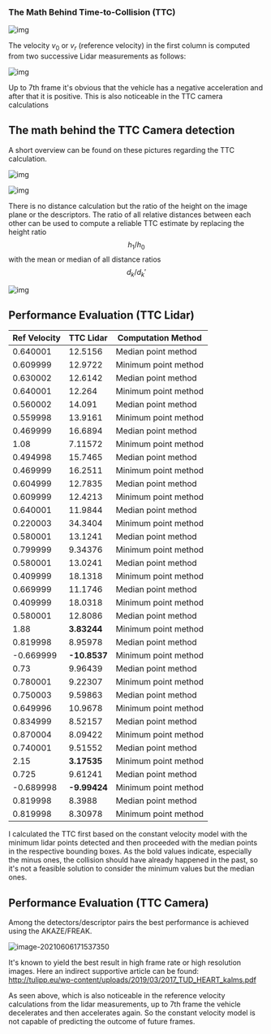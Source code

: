 ### The Math Behind Time-to-Collision (TTC)

![img](https://video.udacity-data.com/topher/2020/September/5f5a2c74_4/4.png)



 The velocity $v_0$ or $v_r$ (reference velocity) in the first column is computed from two successive Lidar measurements as follows:



![img](https://video.udacity-data.com/topher/2020/September/5f5a2c94_5/5.png)



Up to 7th frame it's obvious that the vehicle has a negative acceleration and after that it is positive. This is also noticeable in the TTC camera calculations



## The math behind the TTC Camera detection

A short overview can be found on these pictures regarding the TTC calculation.

![img](https://video.udacity-data.com/topher/2020/September/5f5a2fbb_6/6.png)



![img](https://video.udacity-data.com/topher/2020/September/5f5a3220_8/8.png)



There is no distance calculation but the ratio of the height on the image plane or the descriptors. The ratio of all relative distances between each other can be used to compute a reliable TTC estimate by replacing the height ratio $$h_1/h_0$$ with the mean or median of all distance ratios $$d_k/d_k'$$



![img](https://video.udacity-data.com/topher/2020/September/5f5a33c2_9/9.png)



## Performance Evaluation (TTC Lidar)

| Ref Velocity | TTC Lidar    | Computation Method   |
| ------------ | ------------ | -------------------- |
| 0.640001     | 12.5156      | Median point method  |
| 0.609999     | 12.9722      | Minimum point method |
| 0.630002     | 12.6142      | Median point method  |
| 0.640001     | 12.264       | Minimum point method |
| 0.560002     | 14.091       | Median point method  |
| 0.559998     | 13.9161      | Minimum point method |
| 0.469999     | 16.6894      | Median point method  |
| 1.08         | 7.11572      | Minimum point method |
| 0.494998     | 15.7465      | Median point method  |
| 0.469999     | 16.2511      | Minimum point method |
| 0.604999     | 12.7835      | Median point method  |
| 0.609999     | 12.4213      | Minimum point method |
| 0.640001     | 11.9844      | Median point method  |
| 0.220003     | 34.3404      | Minimum point method |
| 0.580001     | 13.1241      | Median point method  |
| 0.799999     | 9.34376      | Minimum point method |
| 0.580001     | 13.0241      | Median point method  |
| 0.409999     | 18.1318      | Minimum point method |
| 0.669999     | 11.1746      | Median point method  |
| 0.409999     | 18.0318      | Minimum point method |
| 0.580001     | 12.8086      | Median point method  |
| 1.88         | **3.83244**  | Minimum point method |
| 0.819998     | 8.95978      | Median point method  |
| -0.669999    | **-10.8537** | Minimum point method |
| 0.73         | 9.96439      | Median point method  |
| 0.780001     | 9.22307      | Minimum point method |
| 0.750003     | 9.59863      | Median point method  |
| 0.649996     | 10.9678      | Minimum point method |
| 0.834999     | 8.52157      | Median point method  |
| 0.870004     | 8.09422      | Minimum point method |
| 0.740001     | 9.51552      | Median point method  |
| 2.15         | **3.17535**  | Minimum point method |
| 0.725        | 9.61241      | Median point method  |
| -0.689998    | **-9.99424** | Minimum point method |
| 0.819998     | 8.3988       | Median point method  |
| 0.819998     | 8.30978      | Minimum point method |

I calculated the TTC first based on the constant velocity model with the minimum lidar points detected and then proceeded with the median points in the respective bounding boxes. As the bold values indicate, especially the minus ones, the collision should have  already happened in the past, so it's not a feasible solution to consider the minimum values but the median ones.



## Performance Evaluation (TTC Camera)

Among the detectors/descriptor pairs the best performance is achieved using the AKAZE/FREAK.

![image-20210606171537350](/media/mmeram/backup/Self-Driving-Cars/Sensor-Fusion/Camera/SFND_3D_Object_Tracking/project/3D_Object_Tracking/image-20210606171537350.png)

It's known to yield the best result in high frame rate or high resolution images. Here an indirect supportive article can be found: http://tulipp.eu/wp-content/uploads/2019/03/2017_TUD_HEART_kalms.pdf

As seen above, which is also noticeable in the reference velocity calculations from the lidar measurements, up to 7th frame the vehicle decelerates and then accelerates again. So the constant velocity model is not capable of predicting the outcome of future frames. 